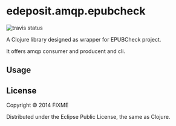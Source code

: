 # edeposit.amqp.epubcheck
![travis status](https://travis-ci.org/jstavel/edeposit.amqp.epubcheck.png)

A Clojure library designed as wrapper for EPUBCheck project.

It offers amqp consumer and producent and cli.

## Usage


## License

Copyright © 2014 FIXME

Distributed under the Eclipse Public License, the same as Clojure.
